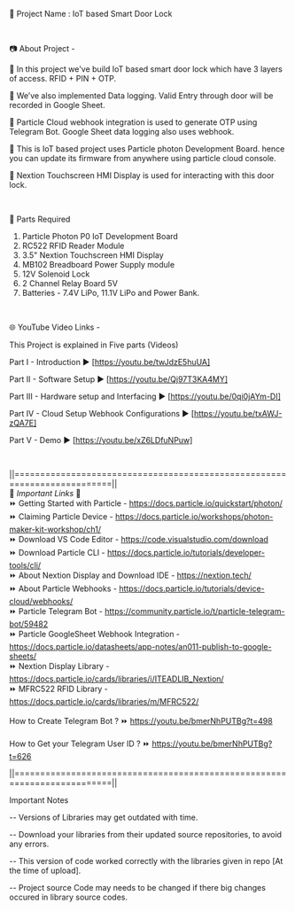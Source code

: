 🔴 Project Name : IoT based Smart Door Lock  

<br  />

📷 About Project -  

🚩   In this project we've build IoT based smart door lock which have 3 layers of access. RFID + PIN + OTP.  

🚩   We’ve also implemented Data logging. Valid Entry through door will be recorded in Google Sheet.  

🚩   Particle Cloud webhook integration is used to generate OTP using Telegram Bot. Google Sheet data logging also uses webhook.  

🚩   This is IoT based project uses Particle photon Development Board. hence you can update its firmware from anywhere using particle cloud console.  

🚩   Nextion Touchscreen HMI Display is used for interacting with this door lock.  

<br  />

📜 Parts Required  

1. Particle Photon P0 IoT Development Board  
2. RC522 RFID Reader Module  
3. 3.5" Nextion Touchscreen HMI Display  
4. MB102 Breadboard Power Supply module  
7. 12V Solenoid Lock  
8. 2 Channel Relay Board 5V    
9. Batteries - 7.4V LiPo, 11.1V LiPo and Power Bank.  

<br  />

🌐 YouTube Video Links -  

This Project is explained in Five parts (Videos)  

Part I        -  Introduction                                   ▶️  [https://youtu.be/twJdzE5huUA]  

Part II       -  Software Setup                                 ▶️  [https://youtu.be/Qj97T3KA4MY]  

Part III      -  Hardware setup and Interfacing                 ▶️  [https://youtu.be/0qi0jAYm-DI]  

Part IV       -  Cloud Setup Webhook Configurations             ▶️  [https://youtu.be/txAWJ-zQA7E]  

Part  V       -  Demo                                           ▶️  [https://youtu.be/xZ6LDfuNPuw]  
  
<br  />

||=========================================================================||  
🔗 *Important Links* 🔗  
⏩  Getting Started with Particle  -  https://docs.particle.io/quickstart/photon/  
⏩  Claiming Particle Device  -  https://docs.particle.io/workshops/photon-maker-kit-workshop/ch1/  
⏩  Download VS Code Editor  -  https://code.visualstudio.com/download  
⏩  Download Particle CLI  -  https://docs.particle.io/tutorials/developer-tools/cli/  
⏩  About Nextion Display and Download IDE -  https://nextion.tech/  
⏩  About Particle Webhooks - https://docs.particle.io/tutorials/device-cloud/webhooks/  
⏩  Particle Telegram Bot  - https://community.particle.io/t/particle-telegram-bot/59482  
⏩  Particle GoogleSheet Webhook Integration -  https://docs.particle.io/datasheets/app-notes/an011-publish-to-google-sheets/  
⏩  Nextion Display Library - https://docs.particle.io/cards/libraries/i/ITEADLIB_Nextion/  
⏩  MFRC522 RFID Library - https://docs.particle.io/cards/libraries/m/MFRC522/  
<br  />
How to Create Telegram Bot ?    ⏩  https://youtu.be/bmerNhPUTBg?t=498  
<br  />
How to Get your Telegram User ID ?        ⏩  https://youtu.be/bmerNhPUTBg?t=626  

||=========================================================================||

Important Notes  

-- Versions of Libraries may get outdated with time.

-- Download your libraries from their updated source repositories, to avoid any errors.

-- This version of code worked correctly with the libraries given in repo [At the time of upload].

-- Project source Code may needs to be changed if there big changes occured in library source codes.